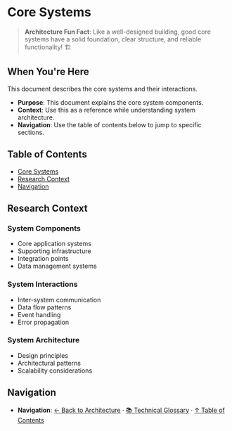# Core Systems

> **Architecture Fun Fact**: Like a well-designed building, good core systems have a solid foundation, clear structure, and reliable functionality! 🏗️

## When You're Here

This document describes the core systems and their interactions.

- **Purpose**: This document explains the core system components.
- **Context**: Use this as a reference while understanding system architecture.
- **Navigation**: Use the table of contents below to jump to specific sections.

## Table of Contents

- [Core Systems](#core-systems)
- [Research Context](#research-context)
- [Navigation](#navigation)

## Research Context

### System Components
- Core application systems
- Supporting infrastructure
- Integration points
- Data management systems

### System Interactions
- Inter-system communication
- Data flow patterns
- Event handling
- Error propagation

### System Architecture
- Design principles
- Architectural patterns
- Scalability considerations

## Navigation

- **Navigation**: [← Back to Architecture](../README.md) · [📚 Technical Glossary](../GLOSSARY.md) · [↑ Table of Contents](#core-systems)
